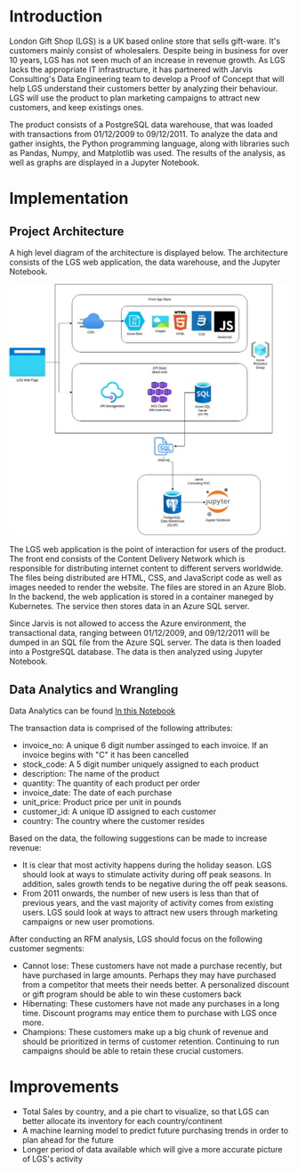 # Introduction
London Gift Shop (LGS) is a UK based online store that sells gift-ware. It's customers mainly consist of wholesalers. Despite being in business for over 10 years, LGS has not seen much of an increase in revenue growth. As LGS lacks the appropriate IT infrastructure, it has partnered with Jarvis Consulting's Data Engineering team to develop a Proof of Concept that will help LGS understand their customers better by analyzing their behaviour. LGS will use the product to plan marketing campaigns to attract new customers, and keep existings ones. 

The product consists of a PostgreSQL data warehouse, that was loaded with transactions from 01/12/2009 to 09/12/2011. To analyze the data and gather insights, the Python programming language, along with libraries such as Pandas, Numpy, and Matplotlib was used. The results of the analysis, as well as graphs are displayed in a Jupyter Notebook.



# Implementation

## Project Architecture
A high level diagram of the architecture is displayed below. The architecture consists of the LGS web application, the data warehouse, and the Jupyter Notebook.

![System Architecture](assets/LGS_Architecture.jpg)

The LGS web application is the point of interaction for users of the product. The front end consists of the Content Delivery Network which is responsible for distributing internet content to different servers worldwide. The files being distributed are HTML, CSS, and JavaScript code as well as images needed to render the website. The files are stored in an Azure Blob. In the backend, the web application is stored in a container maneged by Kubernetes. The service then stores data in an Azure SQL server. 

Since Jarvis is not allowed to access the Azure environment, the transactional data, ranging between 01/12/2009, and 09/12/2011 will be dumped in an SQL file from the Azure SQL server. The data is then loaded into a PostgreSQL database. The data is then analyzed using Jupyter Notebook.

## Data Analytics and Wrangling

Data Analytics can be found [In this Notebook](https://github.com/jarviscanada/jarvis_data_eng_MiguelDario/blob/python_data_analytics/python_data_analytics/python_data_wrangling/retail_data_analytics_wrangling.ipynb)

The transaction data is comprised of the following attributes:
- invoice_no: A unique 6 digit number assinged to each invoice. If an invoice begins with "C" it has been cancelled
- stock_code: A 5 digit number uniquely assigned to each product
- description: The name of the product
- quantity: The quantity of each product per order
- invoice_date: The date of each purchase
- unit_price: Product price per unit in pounds
- customer_id: A unique ID assigned to each customer
- country: The country where the customer resides

Based on the data, the following suggestions can be made to increase revenue:

-  It is clear that most activity happens during the holiday season. LGS should look at ways to stimulate activity during off peak seasons. In addition, sales growth tends to be negative during the off peak seasons.
- From 2011 onwards, the number of new users is less than that of previous years, and the vast majority of activity comes from existing users. LGS sould look at ways to attract new users through marketing campaigns or new user promotions.

After conducting an RFM analysis, LGS should focus on the following customer segments: 

- Cannot lose: These customers have not made a purchase recently, but have purchased in large amounts. Perhaps they may have purchased from a competitor that meets their needs better. A personalized discount or gift program should be able to win these customers back
- Hibernating: These customers have not made any purchases in a long time. Discount programs may entice them to purchase with LGS once more.
- Champions: These customers make up a big chunk of revenue and should be prioritized in terms of customer retention. Continuing to run campaigns should be able to retain these crucial customers.
# Improvements
- Total Sales by country, and a pie chart to visualize, so that LGS can better allocate its inventory for each country/continent
- A machine learning model to predict future purchasing trends in order to plan ahead for the future
- Longer period of data available which will give a more accurate picture of LGS's activity